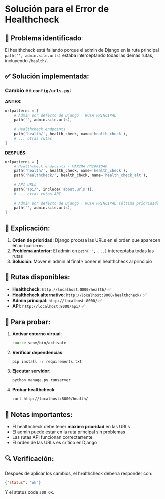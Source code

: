 # Solución para el Error de Healthcheck

## 🚨 **Problema identificado:**

El healthcheck está fallando porque el admin de Django en la ruta principal `path('', admin.site.urls)` estaba interceptando todas las demás rutas, incluyendo `/health/`.

## ✅ **Solución implementada:**

### **Cambio en `config/urls.py`:**

**ANTES:**
```python
urlpatterns = [
    # Admin por defecto de Django - RUTA PRINCIPAL
    path('', admin.site.urls),
    
    # Healthcheck endpoints
    path('health/', health_check, name='health_check'),
    # ... otras rutas
]
```

**DESPUÉS:**
```python
urlpatterns = [
    # Healthcheck endpoints - MÁXIMA PRIORIDAD
    path('health/', health_check, name='health_check'),
    path('healthcheck/', health_check, name='health_check_alt'),
    
    # API URLs
    path('api/', include('about.urls')),
    # ... otras rutas API
    
    # Admin por defecto de Django - RUTA PRINCIPAL (última prioridad)
    path('', admin.site.urls),
]
```

## 🎯 **Explicación:**

1. **Orden de prioridad**: Django procesa las URLs en el orden que aparecen en `urlpatterns`
2. **Problema anterior**: El admin en `path('', ...)` interceptaba todas las rutas
3. **Solución**: Mover el admin al final y poner el healthcheck al principio

## 🔧 **Rutas disponibles:**

- **Healthcheck**: `http://localhost:8000/health/` ✅
- **Healthcheck alternativo**: `http://localhost:8000/healthcheck/` ✅
- **Admin principal**: `http://localhost:8000/` ✅
- **API**: `http://localhost:8000/api/` ✅

## 🚀 **Para probar:**

1. **Activar entorno virtual**:
   ```bash
   source venv/bin/activate
   ```

2. **Verificar dependencias**:
   ```bash
   pip install -r requirements.txt
   ```

3. **Ejecutar servidor**:
   ```bash
   python manage.py runserver
   ```

4. **Probar healthcheck**:
   ```bash
   curl http://localhost:8000/health/
   ```

## 📝 **Notas importantes:**

- El healthcheck debe tener **máxima prioridad** en las URLs
- El admin puede estar en la ruta principal sin problemas
- Las rutas API funcionan correctamente
- El orden de las URLs es crítico en Django

## 🔍 **Verificación:**

Después de aplicar los cambios, el healthcheck debería responder con:
```json
{"status": "ok"}
```

Y el status code `200 OK`.
